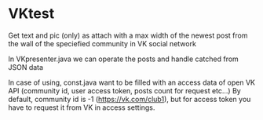 # VKtest
Get text and pic (only) as attach with a max width of the newest post from the wall of the speciefied community in VK social network

In VKpresenter.java we can operate the posts and handle catched from JSON data

In case of using, const.java want to be filled with an access data of open VK API (community id, user access token,  posts count for request etc...)
By default, community id is -1 (https://vk.com/club1), but for access token you have to request it from VK in access settings.
